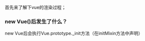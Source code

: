 <!--
 * @Author: Luisa Xiao
 * @Date: 2020-04-05 17:43:38
 * @LastEditTime: 2020-04-05 17:48:48
 * @LastEditors: Please set LastEditors
 * @Description: 通过源码了解vue编译template的过程
 * @FilePath: /serious-review/src/summary/Vue/vue-template-compile.md
 -->


首先来了解下vue的渲染过程；

### new Vue()后发生了什么？
new Vue后会执行Vue.prototype._init方法（在initMixin方法中声明）
